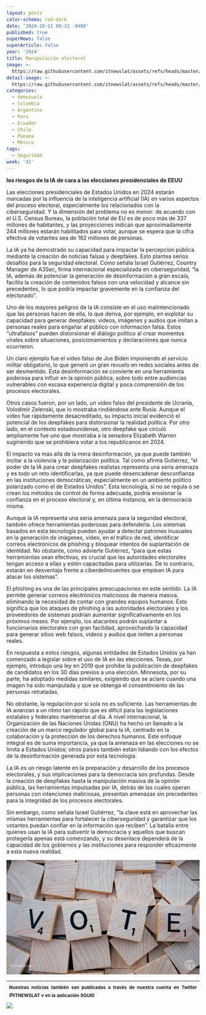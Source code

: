 ```yaml
---
layout: posts
color-schema: red-dark
date: '2024-10-11 09:33 -0400'
published: true
superNews: false
superArticle: false
year: '2024'
title: Manipulación electoral
image: >-
  https://raw.githubusercontent.com/itnewslat/assets/refs/heads/master/img/540x320/Voto-p.jpg
detail-image: >-
  https://raw.githubusercontent.com/itnewslat/assets/refs/heads/master/img/1024x680/Voto-g.jpg
categories:
  - Venezuela
  - Colombia
  - Argentina
  - Perú
  - Ecuador
  - Chile
  - Panama
  - Mexico
tags:
  - Seguridad
week: '41'
---
```

**los riesgos de la IA de cara a las elecciones presidenciales de EEUU**

Las elecciones presidenciales de Estados Unidos en 2024 estarán marcadas por la influencia de la inteligencia artificial (IA) en varios aspectos del proceso electoral, especialmente los relacionados con la ciberseguridad. Y la dimensión del problema no es menor: de acuerdo con el U.S. Census Bureau, la población total de EU es de poco más de 337 millones de habitantes, y las proyecciones indican que aproximadamente 244 millones estarán habilitados para votar, aunque se espera que la cifra efectiva de votantes sea de 162 millones de personas.

La IA ya ha demostrado su capacidad para impactar la percepción pública mediante la creación de noticias falsas y deepfakes. Esto plantea serios desafíos para la seguridad electoral. Como señala Israel Gutiérrez, Country Manager de A3Sec, firma internacional especializada en ciberseguridad, “la IA, además de potenciar la generación de desinformación a gran escala, facilita la creación de contenidos falsos con una velocidad y alcance sin precedentes, lo que podría impactar gravemente en la confianza del electorado”.

Uno de los mayores peligros de la IA consiste en el uso malintencionado que las personas hacen de ella, lo que deriva, por ejemplo, en explotar su capacidad para generar deepfakes: videos, imágenes y audios que imitan a personas reales para engañar al público con información falsa. Estos “ultrafalsos” pueden distorsionar el diálogo político al crear momentos virales sobre situaciones, posicionamientos y declaraciones que nunca ocurrieron.

Un claro ejemplo fue el video falso de Joe Biden imponiendo el servicio militar obligatorio, lo que generó un gran revuelo en redes sociales antes de ser desmentido. Esta desinformación se convierte en una herramienta poderosa para influir en la opinión pública, sobre todo entre audiencias vulnerables con escasa experiencia digital y poca comprensión de los procesos electorales.

Otros casos fueron, por un lado, un video falso del presidente de Ucrania, Volodimir Zelenski, que lo mostraba rindiéndose ante Rusia. Aunque el video fue rápidamente desacreditado, su impacto inicial evidenció el potencial de los deepfakes para distorsionar la realidad política. Por otro lado, en el contexto estadounidense, otro deepfake que circuló ampliamente fue uno que mostraba a la senadora Elizabeth Warren sugiriendo que se prohibiera votar a los republicanos en 2024.

El impacto va más allá de la mera desinformación, ya que puede también incitar a la violencia y la polarización política. Tal como afirma Gutiérrez, “el poder de la IA para crear deepfakes realistas representa una seria amenaza y es todo un reto identificarlas, ya que puede desencadenar desconfianza en las instituciones democráticas, especialmente en un ambiente político polarizado como el de Estados Unidos”. Esta tecnología, si no se regula o se crean los métodos de control de forma adecuada, podría erosionar la confianza en el proceso electoral y, en última instancia, en la democracia misma.

Aunque la IA representa una seria amenaza para la seguridad electoral, también ofrece herramientas poderosas para defenderla. Los sistemas basados en esta tecnología pueden ayudar a detectar patrones inusuales en la generación de imágenes, video, en el tráfico de red, identificar correos electrónicos de phishing y bloquear intentos de suplantación de identidad. No obstante, como advierte Gutiérrez, “para que estas herramientas sean efectivas, es crucial que las autoridades electorales tengan acceso a ellas y estén capacitadas para utilizarlas. De lo contrario, estarán en desventaja frente a ciberdelincuentes que emplean IA para atacar los sistemas”.

El phishing es una de las principales preocupaciones en este sentido. La IA permite generar correos electrónicos maliciosos de manera masiva, eliminando la necesidad de contar con grandes equipos humanos. Esto significa que los ataques de phishing a las autoridades electorales y los proveedores de sistemas podrían aumentar significativamente en los próximos meses. Por ejemplo, los atacantes podrán suplantar a funcionarios electorales con gran facilidad, aprovechando la capacidad para generar sitios web falsos, videos y audios que imiten a personas reales.

En respuesta a estos riesgos, algunas entidades de Estados Unidos ya han comenzado a legislar sobre el uso de IA en las elecciones. Texas, por ejemplo, introdujo una ley en 2019 que prohíbe la publicación de deepfakes de candidatos en los 30 días previos a una elección. Minnesota, por su parte, ha adoptado medidas similares, exigiendo que se aclare cuando una imagen ha sido manipulada y que se obtenga el consentimiento de las personas retratadas.

No obstante, la regulación por sí sola no es suficiente. Las herramientas de IA avanzan a un ritmo tan rápido que es difícil para las legislaciones estatales y federales mantenerse al día. A nivel internacional, la Organización de las Naciones Unidas (ONU) ha hecho un llamado a la creación de un marco regulador global para la IA, centrado en la colaboración y la protección de los derechos humanos. Este enfoque integral es de suma importancia, ya que la amenaza en las elecciones no se limita a Estados Unidos; otros países también están lidiando con los efectos de la desinformación generada por esta tecnología.

La IA es un riesgo latente en la preparación y desarrollo de los procesos electorales, y sus implicaciones para la democracia son profundas. Desde la creación de deepfakes hasta la manipulación masiva de la opinión pública, las herramientas impulsadas por IA, detrás de las cuales operan personas con intenciones maliciosas, presentan amenazas sin precedentes para la integridad de los procesos electorales.

Sin embargo, como señala Israel Gutiérrez, “la clave está en aprovechar las mismas herramientas para fortalecer la ciberseguridad y garantizar que los votantes puedan confiar en la información que reciben”. La batalla entre quienes usan la IA para subvertir la democracia y aquellos que buscan protegerla apenas está comenzando, y su desenlace dependerá de la capacidad de los gobiernos y las instituciones para responder eficazmente a esta nueva realidad.

![](https://raw.githubusercontent.com/itnewslat/assets/refs/heads/master/img/540x320/Voto-p.jpg)

<table style="height: 42px;" width="569">
<tbody>
<tr>
<td style="text-align: justify;"><sub><strong>Nuestras noticias también son publicadas a través de nuestra cuenta en Twitter <a href="https://twitter.com/itnewslat?lang=es">@ITNEWSLAT</a> y en la aplicación <a href="https://squidapp.co/en/">SQUID</a></strong></sub></td>
</tr>
</tbody>
</table>

<img src="https://tracker.metricool.com/c3po.jpg?hash=56f88a41e39ab42c063cc51676587a04"/>